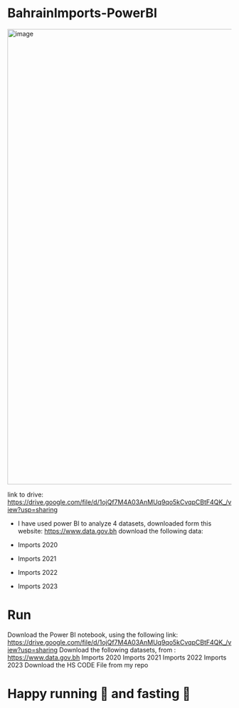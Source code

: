 # BahrainImports-PowerBI

<img width="1023" alt="image" src="https://github.com/user-attachments/assets/c4b7cad9-8c65-4f18-8206-f6e4080db24a" />



link to drive:  https://drive.google.com/file/d/1ojQf7M4A03AnMUq9qo5kCvqpCBtF4QK_/view?usp=sharing

- I have used power BI to analyze 4 datasets, downloaded form this website: https://www.data.gov.bh download the following data:

- Imports 2020
- Imports 2021
- Imports 2022
- Imports 2023


# Run

Download the Power BI notebook, using the following link: https://drive.google.com/file/d/1ojQf7M4A03AnMUq9qo5kCvqpCBtF4QK_/view?usp=sharing
Download the following datasets, from :  https://www.data.gov.bh
Imports 2020
Imports 2021
Imports 2022
Imports 2023
Download the HS CODE File from my repo

# Happy running 🏃 and fasting 🌙
